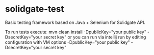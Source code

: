 # solidgate-test

Basic testing framework based on Java + Selenium for Solidgate API.

To run tests execute: mvn clean install  -DpublicKey="your public key" -DsecretKey="your secret key"
or you can run via intellij run by editing configuration with VM options  -DpublicKey="your public key" -DsecretKey="your secret key"